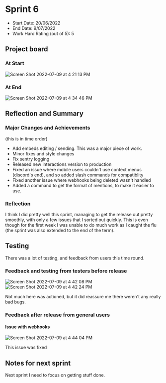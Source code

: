 # Sprint 6

- Start Date: 20/06/2022
- End Date: 9/07/2022
- Work Hard Rating (out of 5): 5

## Project board

### At Start

![Screen Shot 2022-07-09 at 4 21 13 PM](https://user-images.githubusercontent.com/52091960/178091383-14afc15b-c503-483e-b522-071b43769df3.png)

### At End

![Screen Shot 2022-07-09 at 4 34 46 PM](https://user-images.githubusercontent.com/52091960/178091737-6ba34b0f-0b44-40a8-b48c-2d2e98befaf9.png)

## Reflection and Summary

### Major Changes and Achievements

(this is in time order)

- Add embeds editing / sending. This was a major piece of work.
- Minor fixes and style changes
- Fix sentry logging
- Released new interactions version to production
- Fixed an issue where mobile users couldn't use context menus (discord's end), and so added slash commands for compatiblity
- Fixed another issue where webhooks being deleted wasn't handled
- Added a command to get the format of mentions, to make it easier to use.

### Reflection

I think I did pretty well this sprint, managing to get the release out pretty smoothly, with only a few issues that I sorted out quickly.
This is even though for the first week I was unable to do much work as I caught the flu (the sprint was also extended to the end of the term).

## Testing

There was a lot of testing, and feedback from users this time round.

### Feedback and testing from testers before release

![Screen Shot 2022-07-09 at 4 42 08 PM](https://user-images.githubusercontent.com/52091960/178091888-1858cfcd-495e-4905-a6f2-cc15761557ec.png)
![Screen Shot 2022-07-09 at 4 42 24 PM](https://user-images.githubusercontent.com/52091960/178091893-1592b90a-a6bc-478e-916f-eb4e70bfdd36.png)

Not much here was actioned, but it did reassure me there weren't any really bad bugs.

### Feedback after release from general users

#### Issue with webhooks

![Screen Shot 2022-07-09 at 4 44 04 PM](https://user-images.githubusercontent.com/52091960/178091932-2d1610ae-46b0-4d7f-9a52-d4057d522e07.png)

This issue was fixed

## Notes for next sprint

Next sprint I need to focus on getting stuff done.
